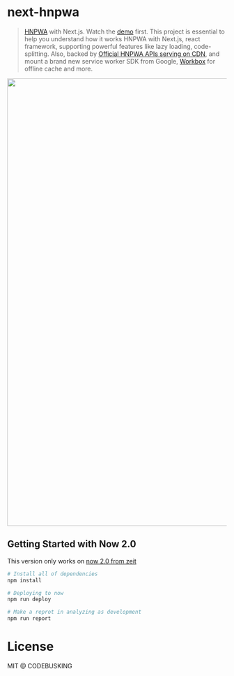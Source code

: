 # next-hnpwa

> [HNPWA](https://hnpwa.com/) with Next.js. Watch the [demo](https://next-hnpwa.now.sh/) first. This project is essential to help you understand how it works HNPWA with Next.js, react framework, supporting powerful features like lazy loading, code-splitting. Also, backed by [Official HNPWA APIs serving on CDN](https://github.com/tastejs/hacker-news-pwas/blob/master/docs/api.md), and mount a brand new service worker SDK from Google, [Workbox](https://workboxjs.org) for offline cache and more.

<p align="center">
<img src="https://user-images.githubusercontent.com/124117/37629143-7c36d5fa-2c20-11e8-9da8-7437c91d8c7d.png" width="1024" />
</p>

## Getting Started with Now 2.0

This version only works on [now 2.0 from zeit](https://zeit.co/now)

```sh
# Install all of dependencies
npm install

# Deploying to now
npm run deploy

# Make a reprot in analyzing as development
npm run report
```

# License

MIT @ CODEBUSKING

